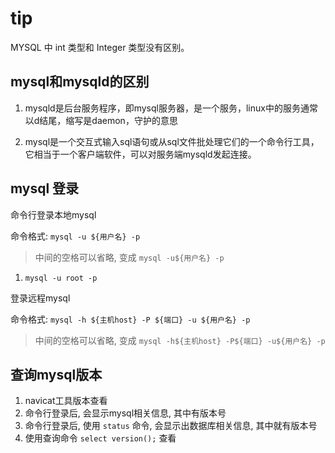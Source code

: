 # tip

MYSQL 中 int 类型和 Integer 类型没有区别。

## mysql和mysqld的区别

1. mysqld是后台服务程序，即mysql服务器，是一个服务，linux中的服务通常以d结尾，缩写是daemon，守护的意思

2. mysql是一个交互式输入sql语句或从sql文件批处理它们的一个命令行工具，它相当于一个客户端软件，可以对服务端mysqld发起连接。

## mysql 登录

命令行登录本地mysql

   命令格式: `mysql -u ${用户名} -p`

   > 中间的空格可以省略, 变成 `mysql -u${用户名} -p`

   1. `mysql -u root -p`

登录远程mysql

   命令格式: `mysql -h ${主机host} -P ${端口} -u ${用户名} -p`
   > 中间的空格可以省略, 变成 `mysql -h${主机host} -P${端口} -u${用户名} -p`

## 查询mysql版本

1. navicat工具版本查看
2. 命令行登录后, 会显示mysql相关信息, 其中有版本号
3. 命令行登录后, 使用 `status` 命令, 会显示出数据库相关信息, 其中就有版本号
4. 使用查询命令 `select version();` 查看



